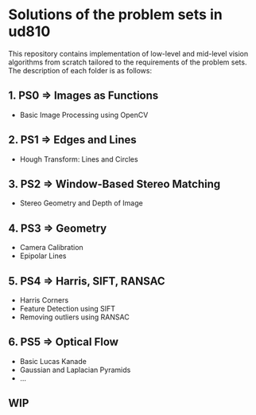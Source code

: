 # Solutions of the problem sets in ud810 

This repository contains implementation of low-level and mid-level vision algorithms from scratch tailored to the requirements of the problem sets.
The description of each folder is as follows:
## 1. PS0 => Images as Functions
 - Basic Image Processing using OpenCV

## 2. PS1 => Edges and Lines
 - Hough Transform: Lines and Circles

## 3. PS2 => Window-Based Stereo Matching
 - Stereo Geometry and Depth of Image

## 4. PS3 => Geometry
 - Camera Calibration
 - Epipolar Lines

## 5. PS4 => Harris, SIFT, RANSAC
 - Harris Corners
 - Feature Detection using SIFT
 - Removing outliers using RANSAC

## 6. PS5 => Optical Flow
 - Basic Lucas Kanade
 - Gaussian and Laplacian Pyramids
 - ...

## WIP